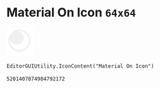 # Material On Icon `64x64`
<img src="/img/Material%20On%20Icon.png" width=64 height=64>

``` CSharp
EditorGUIUtility.IconContent("Material On Icon")
```
```
5201407874984792172
```
